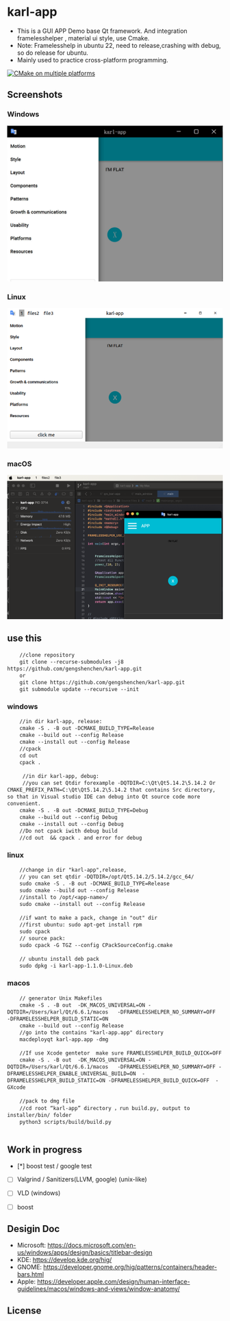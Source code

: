 #  karl-app 

<!-- [![CI: Build Test](https://github.com/wangwenx190/framelesshelper/actions/workflows/ci.yml/badge.svg?branch=main)](https://github.com/wangwenx190/framelesshelper/actions/workflows/ci.yml) -->
- This is a GUI APP Demo base Qt framework. And integration framelesshelper , material ui style, use  Cmake. 
- Note: Framelesshelp in ubuntu 22, need to release,crashing with debug, so do release for ubuntu.
- Mainly used to practice cross-platform programming.

[![CMake on multiple platforms](https://github.com/gengshenchen/karl-app/actions/workflows/cmake-multi-platform.yml/badge.svg)](https://github.com/gengshenchen/karl-app/actions/workflows/cmake-multi-platform.yml)
## Screenshots

### Windows

![Light](./doc/window-app.jpg)


### Linux
![ubuntu](./doc/ubuntu-app.png)


### macOS
![mac](./doc/mac-app.png)

## use this
``` 
    //clone repository
    git clone --recurse-submodules -j8 https://github.com/gengshenchen/karl-app.git
    or 
    git clone https://github.com/gengshenchen/karl-app.git
    git submodule update --recursive --init 
```
### windows

```
    //in dir karl-app, release: 
    cmake -S . -B out -DCMAKE_BUILD_TYPE=Release
    cmake --build out --config Release
    cmake --install out --config Release
    //cpack
    cd out 
    cpack .

     //in dir karl-app, debug: 
     //you can set Qtdir forexample -DQTDIR=C:\Qt\Qt5.14.2\5.14.2 Or CMAKE_PREFIX_PATH=C:\Qt\Qt5.14.2\5.14.2 that contains Src directory, so that in Visual studio IDE can debug into Qt source code more convenient.
    cmake -S . -B out -DCMAKE_BUILD_TYPE=Debug
    cmake --build out --config Debug
    cmake --install out --config Debug
    //Do not cpack iwith debug build
    //cd out  && cpack . and error for debug
```
### linux
```
    //change in dir "karl-app",release,  
    // you can set qtdir -DQTDIR=/opt/Qt5.14.2/5.14.2/gcc_64/
    sudo cmake -S . -B out -DCMAKE_BUILD_TYPE=Release
    sudo cmake --build out --config Release
    //install to /opt/<app-name>/
    sudo cmake --install out --config Release

    //if want to make a pack, change in "out" dir
    //first ubuntu: sudo apt-get install rpm 
    sudo cpack 
    // source pack:
    sudo cpack -G TGZ --config CPackSourceConfig.cmake
    
    // ubuntu install deb pack
    sudo dpkg -i karl-app-1.1.0-Linux.deb 

```
### macos
```
    // generator Unix Makefiles
    cmake -S . -B out  -DK_MACOS_UNIVERSAL=ON -DQTDIR=/Users/karl/Qt/6.6.1/macos   -DFRAMELESSHELPER_NO_SUMMARY=OFF  -DFRAMELESSHELPER_BUILD_STATIC=ON
    cmake --build out --config Release
    //go into the contains "karl-app.app" directory
    macdeployqt karl-app.app -dmg

    //If use Xcode gentetor  make sure FRAMELESSHELPER_BUILD_QUICK=OFF
    cmake -S . -B out  -DK_MACOS_UNIVERSAL=ON -DQTDIR=/Users/karl/Qt/6.6.1/macos   -DFRAMELESSHELPER_NO_SUMMARY=OFF -DFRAMELESSHELPER_ENABLE_UNIVERSAL_BUILD=ON  -DFRAMELESSHELPER_BUILD_STATIC=ON -DFRAMELESSHELPER_BUILD_QUICK=OFF  -GXcode
    
    //pack to dmg file
    //cd root “karl-app” directory ，run build.py, output to installer/bin/ folder
    python3 scripts/build/build.py 
    
```
## Work in progress

- [*] boost test / google test
- [ ] Valgrind / Sanitizers(LLVM, google) (unix-like)
- [ ] VLD (windows) 
- [ ] boost


## Desigin Doc
- Microsoft: <https://docs.microsoft.com/en-us/windows/apps/design/basics/titlebar-design>
- KDE: <https://develop.kde.org/hig/>
- GNOME: <https://developer.gnome.org/hig/patterns/containers/header-bars.html>
- Apple: <https://developer.apple.com/design/human-interface-guidelines/macos/windows-and-views/window-anatomy/>

## License
